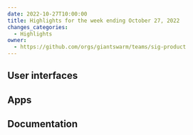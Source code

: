```yaml
---
date: 2022-10-27T10:00:00
title: Highlights for the week ending October 27, 2022
changes_categories:
  - Highlights
owner:
  - https://github.com/orgs/giantswarm/teams/sig-product
---
```



## User interfaces


## Apps


## Documentation
